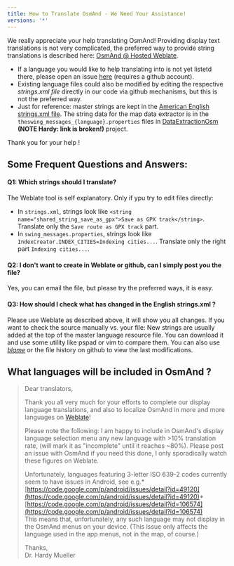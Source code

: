 ```yaml
---
title: How to Translate OsmAnd - We Need Your Assistance!
versions: '*'
---
```


We really appreciate your help translating OsmAnd! Providing display text translations is not very complicated, the preferred way to provide string translations is described here: [OsmAnd @ Hosted Weblate](https://hosted.weblate.org/projects/osmand/).

* If a language you would like to help translating into is not yet listetd there, please open an issue [here](https://github.com/osmandapp/Osmand/issues) (requires a github account).
* Existing language files could also be modified by editing the respective _strings.xml file_ directly in our code via github mechanisms, but this is not the preferred way.
* Just for reference: master strings are kept in the [American English strings.xml file](https://github.com/osmandapp/Osmand/blob/master/OsmAnd/res/values/strings.xml). The string data for the map data extractor is in the `theswing_messages_{language}.properties` files in [DataExtractionOsm](https://github.com/osmandapp/Osmand/tree/master/DataExtractionOSM/src/net/osmand/swing) **(NOTE Hardy: link is broken!)** project.

Thank you for your help !

## Some Frequent Questions and Answers:

#### Q1: Which strings should I translate?
The Weblate tool is self explanatory. Only if ypu try to edit files directly:
* In `strings.xml`, strings look like `<string name="shared_string_save_as_gpx">Save as GPX track</string>`. Translate only the `Save route as GPX track` part.
* In `swing_messages.properties`, strings look like `IndexCreator.INDEX_CITIES=Indexing cities...`. Translate only the right part `Indexing cities...`. 

#### Q2: I don't want to create in Weblate or github, can I simply post you the file?
Yes, you can email the file, but please try the preferred ways, it is easy.

#### Q3: How should I check what has changed in the __English strings.xml__ ?
Please use Weblate as described above, it will show you all changes. If you want to check the source manually vs. your file: New strings are usually added at the top of the master language resource file. You can download it and use some utility like pspad or vim to compare them. You can also use *[blame](https://github.com/osmandapp/Osmand/blame/master/OsmAnd/res/values/strings.xml)* or the file history on github to view the last modifications.

## What languages will be included in OsmAnd ?

> Dear translators,
> 
> Thank you all very much for your efforts to complete our display language translations, and also to localize OsmAnd in more and more languages on [Weblate](https://hosted.weblate.org/projects/osmand/)!
> 
> Please note the following: I am happy to include in OsmAnd's display language selection menu any new language with >10% translation rate, (will mark it as "incomplete" until it reaches ~80%). Please post an issue with OsmAnd if you need this done, I only sporadically watch these figures on Weblate.
> 
> Unfortunately, languages featuring 3-letter ISO 639-2 codes currently seem to have issues in Android, see e.g.*   [https://code.google.com/p/android/issues/detail?id=49120](https://code.google.com/p/android/issues/detail?id=49120)*   [https://code.google.com/p/android/issues/detail?id=106574](https://code.google.com/p/android/issues/detail?id=106574)  
>     This means that, unfortunately, any such language may not display in the OsmAnd menus on your device. (This issue only affects the language used in the app menus, not in the map, of course.)
> 
> Thanks,  
> Dr. Hardy Mueller
